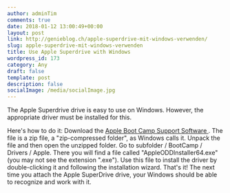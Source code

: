 ```yaml
---
author: adminTim
comments: true
date: 2018-01-12 13:00:49+00:00
layout: post
link: http://genieblog.ch/apple-superdrive-mit-windows-verwenden/
slug: apple-superdrive-mit-windows-verwenden
title: Use Apple Superdrive with Windows
wordpress_id: 173
category: Any
draft: false
template: post
description: false
socialImage: /media/socialImage.jpg
---
```


The Apple Superdrive drive is easy to use on Windows. However, the appropriate driver must be installed for this.

Here's how to do it: Download the [ Apple Boot Camp Support Software ](https://support.apple.com/kb/DL1837?viewlocale=en_US&locale=en_CH). The file is a zip file, a "zip-compressed folder", as Windows calls it. Unpack the file and then open the unzipped folder. Go to subfolder / BootCamp / Drivers / Apple. There you will find a file called "AppleODDInstaller64.exe" (you may not see the extension ".exe"). Use this file to install the driver by double-clicking it and following the installation wizard. That's it! The next time you attach the Apple SuperDrive drive, your Windows should be able to recognize and work with it.
